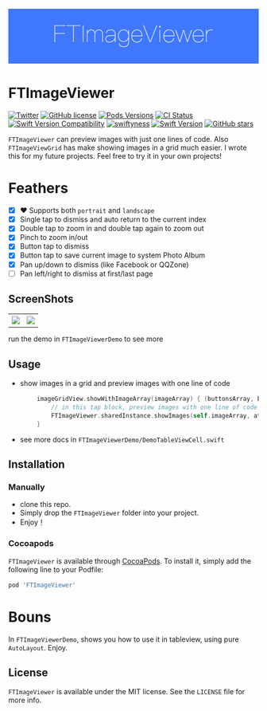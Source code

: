 ![FTImageViewer](https://raw.githubusercontent.com/liufengting/FTResourceRepo/master/Resource/FTImageViewer/FTImageViewer.jpg)

# FTImageViewer

[![Twitter](https://img.shields.io/badge/twitter-@liufengting-blue.svg?style=flat)](http://twitter.com/liufengting) 
[![GitHub license](https://img.shields.io/badge/license-MIT-blue.svg)](https://raw.githubusercontent.com/liufengting/FTImageViewer/master/LICENSE)
[![Pods Versions](https://img.shields.io/cocoapods/v/FTImageViewer.svg?style=flat)](http://cocoapods.org/pods/FTImageViewer)
[![CI Status](http://img.shields.io/travis/liufengting/FTImageViewer.svg?style=flat)](https://travis-ci.org/liufengting/FTImageViewer)
[![Swift Version Compatibility](https://img.shields.io/badge/swift3-compatible-4BC51D.svg?style=flat-square)](https://developer.apple.com/swift)
[![swiftyness](https://img.shields.io/badge/pure-swift-ff3f26.svg?style=flat)](https://swift.org/)
[![Swift Version](https://img.shields.io/badge/Swift-3.0-orange.svg?style=flat)](https://swift.org)
[![GitHub stars](https://img.shields.io/github/stars/liufengting/FTImageViewer.svg)](https://github.com/liufengting/FTImageViewer/stargazers)


`FTImageViewer` can preview images with just one lines of code. Also `FTImageViewGrid` has make showing images in a grid much easier. I wrote this for my future projects. Feel free to try it in your own projects!


# Feathers
- [x] ❤️ Supports both `portrait` and `landscape`
- [x] Single tap to dismiss and auto return to the current index
- [x] Double tap to zoom in and double tap again to zoom out
- [x] Pinch to zoom in/out
- [x] Button tap to dismiss
- [x] Button tap to save current image to system Photo Album
- [x] Pan up/down to dismiss (like Facebook or QQZone)
- [ ] Pan left/right to dismiss at first/last page

## ScreenShots

<table>
  <tr>
    <th><img src="https://raw.githubusercontent.com/liufengting/FTResourceRepo/master/Resource/FTImageViewer/demo1.gif" width="300"/></th>
    <th><img src="https://raw.githubusercontent.com/liufengting/FTResourceRepo/master/Resource/FTImageViewer/demo2.gif" width="300"/></th>
  </tr>
</table>

run the demo in `FTImageViewerDemo` to see more

## Usage

* show images in  a grid and preview images with one line of code 

```swift
        imageGridView.showWithImageArray(imageArray) { (buttonsArray, buttonIndex) in
            // in this tap block, preview images with one line of code
            FTImageViewer.sharedInstance.showImages(self.imageArray, atIndex: buttonIndex, fromSenderArray: buttonsArray)
        }
```
* see more docs in `FTImageViewerDemo/DemoTableViewCell.swift` 

## Installation

### Manually

* clone this repo.
* Simply drop the `FTImageViewer` folder into your project.
* Enjoy！ 

### Cocoapods

`FTImageViewer` is available through [CocoaPods](http://cocoapods.org). To install it, simply add the following line to your Podfile:

```ruby
pod 'FTImageViewer'
```

# Bouns

In `FTImageViewerDemo`, shows you how to use it in tableview, using pure `AutoLayout`. Enjoy.

## License

`FTImageViewer` is available under the MIT license. See the `LICENSE` file for more info.

